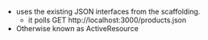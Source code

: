 * uses the existing JSON interfaces from the scaffolding.
  * it polls GET http://localhost:3000/products.json
* Otherwise known as ActiveResource